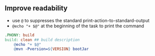 
## Improve readability

- use `@` to suppresses the standard print-action-to-standard-output
- `@echo "+ $@"` at the beginning of the task to print the command

```makefile
.PHONY: build
build: clean ## build description
	@echo "+ $@"
	@mvn -Pversion=${VERSION} bootJar
```

